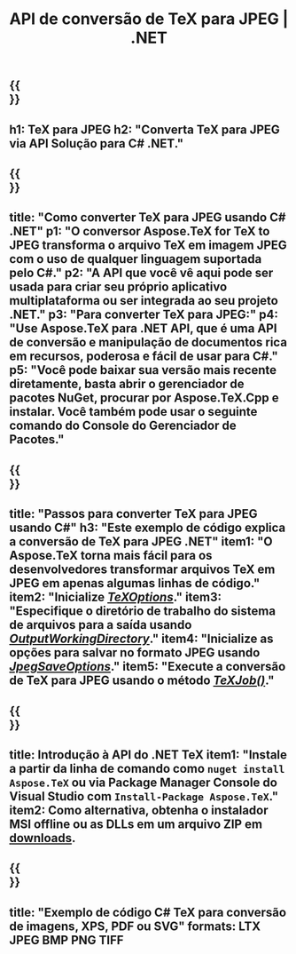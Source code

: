 ﻿---
translation: true
template: /_templates/_conversion-child-net.md
title: API de conversão de TeX para JPEG | .NET
description: Funcionalidade de conversão de TeX para JPEG. Integre esta biblioteca .NET local em seu projeto ou use aplicativos multiplataforma para converter TeX para JPEG.
keywords: 'tex para jpeg api net, tex2jpeg integre c #'
url: /net/conversion/tex-to-jpeg/
family: tex
platformtag: net
feature: conversion
informat: TEX
outformat: JPEG
otherformats: BMP PNG TIFF PDF SVG XPS
---


{{<section banner>}}
---
h1: TeX para JPEG
h2: "Converta TeX para JPEG via API Solução para C# .NET."
---

{{<section overview>}}
---
title: "Como converter TeX para JPEG usando C# .NET"
p1: "O conversor Aspose.TeX for TeX to JPEG transforma o arquivo TeX em imagem JPEG com o uso de qualquer linguagem suportada pelo C#."
p2: "A API que você vê aqui pode ser usada para criar seu próprio aplicativo multiplataforma ou ser integrada ao seu projeto .NET."
p3: "Para converter TeX para JPEG:"
p4: "Use Aspose.TeX para .NET API, que é uma API de conversão e manipulação de documentos rica em recursos, poderosa e fácil de usar para C#."
p5: "Você pode baixar sua versão mais recente diretamente, basta abrir o gerenciador de pacotes NuGet, procurar por Aspose.TeX.Cpp e instalar. Você também pode usar o seguinte comando do Console do Gerenciador de Pacotes."
---

{{<section feature1>}}
---
title: "Passos para converter TeX para JPEG usando C#"
h3: "Este exemplo de código explica a conversão de TeX para JPEG .NET"
item1: "O Aspose.TeX torna mais fácil para os desenvolvedores transformar arquivos TeX em JPEG em apenas algumas linhas de código."
item2: "Inicialize [*TeXOptions*](https://reference.aspose.com/tex/net/aspose.tex/texoptions/)."
item3: "Especifique o diretório de trabalho do sistema de arquivos para a saída usando [*OutputWorkingDirectory*](https://reference.aspose.com/tex/net/aspose.tex/texoptions/outputworkingdirectory/)."
item4: "Inicialize as opções para salvar no formato JPEG usando [*JpegSaveOptions*](https://reference.aspose.com/tex/net/aspose.tex.presentation.image/jpegsaveoptions/)."
item5: "Execute a conversão de TeX para JPEG usando o método [*TeXJob()*](https://reference.aspose.com/tex/net/aspose.tex/texjob/)."
---

{{<section feature2>}}
---
title: Introdução à API do .NET TeX
item1: "Instale a partir da linha de comando como ```nuget install Aspose.TeX``` ou via Package Manager Console do Visual Studio com ```Install-Package Aspose.TeX```."
item2: Como alternativa, obtenha o instalador MSI offline ou as DLLs em um arquivo ZIP em [downloads](https://downloads.aspose.com/tex/net).
---

{{<section widget>}}
---
title: "Exemplo de código C# TeX para conversão de imagens, XPS, PDF ou SVG"
formats: LTX JPEG BMP PNG TIFF
---
